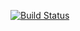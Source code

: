 [![Build Status](https://travis-ci.org/adamgpgarcia/Bugtastic.svg?branch=master)](https://travis-ci.org/adamgpgarcia/Bugtastic)
